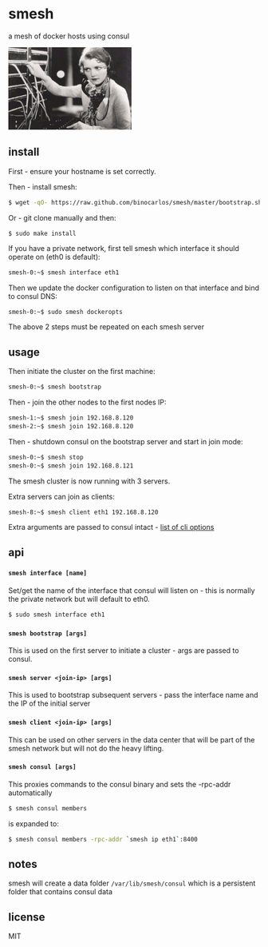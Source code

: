 smesh
=====

a mesh of docker hosts using consul

![Smesh](https://github.com/binocarlos/smesh/raw/master/exchange.jpg)

## install

First - ensure your hostname is set correctly.

Then - install smesh:

```bash
$ wget -qO- https://raw.github.com/binocarlos/smesh/master/bootstrap.sh | sudo bash
```

Or - git clone manually and then:

```
$ sudo make install
```

If you have a private network, first tell smesh which interface it should operate on (eth0 is default):

```bash
smesh-0:~$ smesh interface eth1
```

Then we update the docker configuration to listen on that interface and bind to consul DNS:

```bash
smesh-0:~$ sudo smesh dockeropts
```

The above 2 steps must be repeated on each smesh server

## usage

Then initiate the cluster on the first machine:

```bash
smesh-0:~$ smesh bootstrap
```

Then - join the other nodes to the first nodes IP:

```bash
smesh-1:~$ smesh join 192.168.8.120
smesh-2:~$ smesh join 192.168.8.120
```

Then - shutdown consul on the bootstrap server and start in join mode:

```bash
smesh-0:~$ smesh stop
smesh-0:~$ smesh join 192.168.8.121
```

The smesh cluster is now running with 3 servers.

Extra servers can join as clients:

```bash
smesh-8:~$ smesh client eth1 192.168.8.120
```

Extra arguments are passed to consul intact - [list of cli options](http://www.consul.io/docs/agent/options.html)

## api

#### `smesh interface [name]`

Set/get the name of the interface that consul will listen on - this is normally the private network but will default to eth0.

```bash
$ sudo smesh interface eth1
```

#### `smesh bootstrap [args]`

This is used on the first server to initiate a cluster - args are passed to consul.

#### `smesh server <join-ip> [args]`

This is used to bootstrap subsequent servers - pass the interface name and the IP of the initial server

#### `smesh client <join-ip> [args]`

This can be used on other servers in the data center that will be part of the smesh network but will not do the heavy lifting.

#### `smesh consul [args]`

This proxies commands to the consul binary and sets the -rpc-addr automatically

```bash
$ smesh consul members
```

is expanded to:

```bash
$ smesh consul members -rpc-addr `smesh ip eth1`:8400
```

## notes

smesh will create a data folder `/var/lib/smesh/consul` which is a persistent folder that contains consul data

## license

MIT